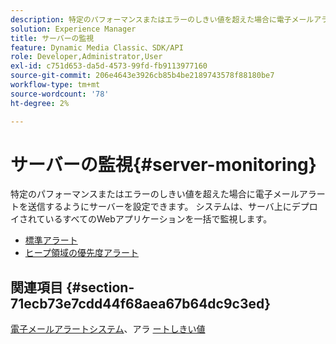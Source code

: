 ```yaml
---
description: 特定のパフォーマンスまたはエラーのしきい値を超えた場合に電子メールアラートを送信するようにサーバーを設定できます。 システムは、サーバ上にデプロイされているすべてのWebアプリケーションを一括で監視します。
solution: Experience Manager
title: サーバーの監視
feature: Dynamic Media Classic、SDK/API
role: Developer,Administrator,User
exl-id: c751d653-da5d-4573-99fd-fb9113977160
source-git-commit: 206e4643e3926cb85b4be2189743578f88180be7
workflow-type: tm+mt
source-wordcount: '78'
ht-degree: 2%

---
```


# サーバーの監視{#server-monitoring}

特定のパフォーマンスまたはエラーのしきい値を超えた場合に電子メールアラートを送信するようにサーバーを設定できます。 システムは、サーバ上にデプロイされているすべてのWebアプリケーションを一括で監視します。

* [標準アラート](r-standard-alerts.md)
* [ヒープ領域の優先度アラート](c-heap-space-priority-alert.md)

## 関連項目 {#section-71ecb73e7cdd44f68aea67b64dc9c3ed}

[電子メールアラートシステム](../../../../is-api/image-serving-api-ref/c-configuration-and-administration/c-server-settings/r-monitoring-and-alerting-system.md#reference-4b604b5f8b014ecca89cf55d8ebb2d39)、アラ [ートしきい値](../../../../is-api/image-serving-api-ref/c-configuration-and-administration/c-server-settings/r-alert-thresholds.md#reference-a77d3f92f456419a878bf18782d38922)

